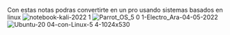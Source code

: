 Con estas notas podras convertirte en un pro usando sistemas basados en linux
![notebook-kali-2022 1](https://user-images.githubusercontent.com/117610367/204457903-abdf5b36-6ca2-4dc1-99f6-e1c8a9561a99.jpg)
![Parrot_OS_5 0 1-Electro_Ara-04-05-2022](https://user-images.githubusercontent.com/117610367/204465236-78a6dca4-a23e-4304-a879-9143f32712ee.png)
![Ubuntu-20 04-con-Linux-5 4-1024x530](https://user-images.githubusercontent.com/117610367/204465458-f15a69fd-9740-4259-9e04-3f0117152e16.png)

